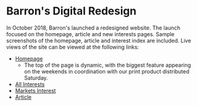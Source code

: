 # Barron's Digital Redesign

In October 2018, Barron's launched a redesigned website. The launch focused on the homepage, article and new interests pages. Sample screenshots of the homepage, article and interest index are included. Live views of the site can be viewed at the following links:

- [Homepage](https://www.barrons.com)
  - The top of the page is dynamic, with the biggest feature appearing on the weekends in coordination with our print product distributed Saturday.
- [All Interests](https://www.barrons.com/topics)
- [Markets Interest](https://www.barrons.com/topics/markets)
- [Article](https://www.barrons.com/articles/disney-dollar-tree-lockheed-martin-and-more-stock-picks-from-investment-experts-51547863018)